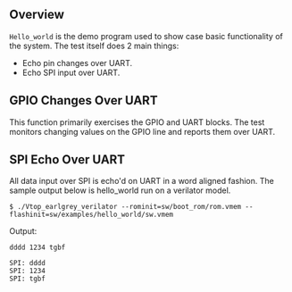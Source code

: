 ## Overview
`Hello_world` is the demo program used to show case basic functionality of the system.
The test itself does 2 main things:
* Echo pin changes over UART.
* Echo SPI input over UART.

## GPIO Changes Over UART
This function primarily exercises the GPIO and UART blocks.
The test monitors changing values on the GPIO line and reports them over UART.

## SPI Echo Over UART
All data input over SPI is echo'd on UART in a word aligned fashion.
The sample output below is hello_world run on a verilator model.
```shell
$ ./Vtop_earlgrey_verilator --rominit=sw/boot_rom/rom.vmem --flashinit=sw/examples/hello_world/sw.vmem
```

Output:
```
dddd 1234 tgbf
```

```
SPI: dddd
SPI: 1234
SPI: tgbf
```
